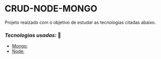 # CRUD-NODE-MONGO
Projeto reaizado com o objetivo de estudar as tecnologias citadas abaixo.

### *Tecnologias usadas:* 🚀

- [Mongo]();
- [Node]();
